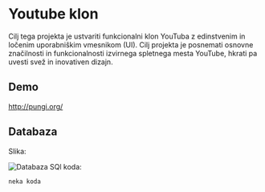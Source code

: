 
# Youtube klon

Cilj tega projekta je ustvariti funkcionalni klon YouTuba z edinstvenim in ločenim uporabniškim vmesnikom (UI). Cilj projekta je posnemati osnovne značilnosti in funkcionalnosti izvirnega spletnega mesta YouTube, hkrati pa uvesti svež in inovativen dizajn.




## Demo

http://pungi.org/


## Databaza
Slika:

![Databaza](https://via.placeholder.com/468x300?text=App+Screenshot+Here)
SQl koda:
    
    neka koda

